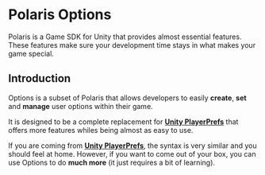 # Polaris Options
Polaris is a Game SDK for Unity that provides almost essential features. These features make sure your development time stays in what makes your game special.

## Introduction
Options is a subset of Polaris that allows developers to easily **create**, **set** and **manage** user options within their game.

It is designed to be a complete replacement for **[Unity PlayerPrefs](https://docs.unity3d.com/ScriptReference/PlayerPrefs.html)** that offers more features whiles being almost as easy to use.

If you are coming from **[Unity PlayerPrefs](https://docs.unity3d.com/ScriptReference/PlayerPrefs.html)**, the syntax is very similar and you should feel at home. However, if you want to come out of your box, you can use Options to do **much more** (it just requires a bit of learning).
